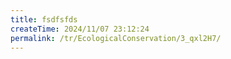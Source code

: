 ```yaml
---
title: fsdfsfds
createTime: 2024/11/07 23:12:24
permalink: /tr/EcologicalConservation/3_qxl2H7/
---
```


